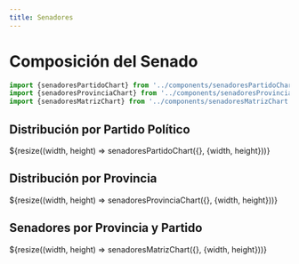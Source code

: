 ```yaml
---
title: Senadores
---
```


# Composición del Senado

```js
import {senadoresPartidoChart} from '../components/senadoresPartidoChart.js'
import {senadoresProvinciaChart} from '../components/senadoresProvinciaChart.js'
import {senadoresMatrizChart} from '../components/senadoresMatrizChart.js'
```

## Distribución por Partido Político

<div class="card">
  <div class="w-full h-80">
    ${resize((width, height) => senadoresPartidoChart({}, {width, height}))}
  </div>
</div>

## Distribución por Provincia

<div class="card">
  <div class="w-full h-80">
    ${resize((width, height) => senadoresProvinciaChart({}, {width, height}))}
  </div>
</div>

## Senadores por Provincia y Partido

<div class="card">
  <div class="w-full h-200">
    ${resize((width, height) => senadoresMatrizChart({}, {width, height}))}
  </div>
</div>
